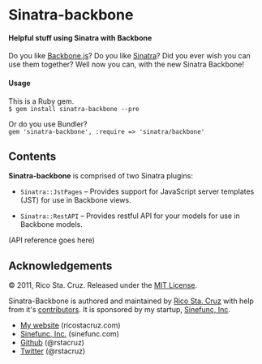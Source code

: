 # Sinatra-backbone
#### Helpful stuff using Sinatra with Backbone

Do you like [Backbone.js][bb]? Do you like [Sinatra][sn]? Did you ever wish you 
can use them together? Well now you can, with the new Sinatra Backbone!

[bb]: http://documentcloud.github.com/backbone/
[sn]: http://sinatrarb.com

#### Usage

This is a Ruby gem.  
`$ gem install sinatra-backbone --pre`

Or do you use Bundler?  
`gem 'sinatra-backbone', :require => 'sinatra/backbone'`

Contents
--------

__Sinatra-backbone__ is comprised of two Sinatra plugins:

 * `Sinatra::JstPages` – Provides support for JavaScript server templates (JST) 
  for use in Backbone views.

 * `Sinatra::RestAPI` – Provides restful API for your models for use in Backbone 
 models.

(API reference goes here)

Acknowledgements
----------------

© 2011, Rico Sta. Cruz. Released under the [MIT 
License](http://www.opensource.org/licenses/mit-license.php).

Sinatra-Backbone is authored and maintained by [Rico Sta. Cruz][rsc] with help 
from it's [contributors][c]. It is sponsored by my startup, [Sinefunc, Inc][sf].

 * [My website](http://ricostacruz.com) (ricostacruz.com)
 * [Sinefunc, Inc.](http://sinefunc.com) (sinefunc.com)
 * [Github](http://github.com/rstacruz) (@rstacruz)
 * [Twitter](http://twitter.com/rstacruz) (@rstacruz)

[rsc]: http://ricostacruz.com
[c]:   http://github.com/rstacruz/xxxxx
[sf]:  http://sinefunc.com
